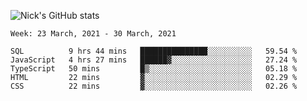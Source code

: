 ![Nick's GitHub stats](https://github-readme-stats.vercel.app/api?username=nickdark&theme=vue&show_icons=true)


<!--START_SECTION:waka-->
```text
Week: 23 March, 2021 - 30 March, 2021

SQL          9 hrs 44 mins   ███████████████░░░░░░░░░░   59.54 % 
JavaScript   4 hrs 27 mins   ██████▓░░░░░░░░░░░░░░░░░░   27.24 % 
TypeScript   50 mins         █▒░░░░░░░░░░░░░░░░░░░░░░░   05.18 % 
HTML         22 mins         ▓░░░░░░░░░░░░░░░░░░░░░░░░   02.29 % 
CSS          22 mins         ▓░░░░░░░░░░░░░░░░░░░░░░░░   02.26 % 
```
<!--END_SECTION:waka-->

<!--
**nickdark/nickdark** is a ✨ _special_ ✨ repository because its `README.md` (this file) appears on your GitHub profile.

Here are some ideas to get you started:

- 🔭 I’m currently working on ...
- 🌱 I’m currently learning ...
- 👯 I’m looking to collaborate on ...
- 🤔 I’m looking for help with ...
- 💬 Ask me about ...
- 📫 How to reach me: ...
- 😄 Pronouns: ...
- ⚡ Fun fact: ...
-->
